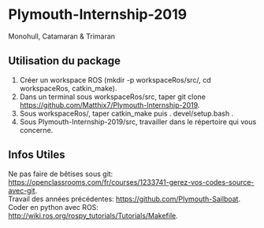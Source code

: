 # Plymouth-Internship-2019
Monohull, Catamaran &amp; Trimaran


## Utilisation du package
1) Créer un workspace ROS (mkdir -p workspaceRos/src/, cd workspaceRos, catkin_make).
2) Dans un terminal sous workspaceRos/src, taper git clone https://github.com/Matthix7/Plymouth-Internship-2019. 
3) Sous workspaceRos/, taper catkin_make puis . devel/setup.bash .
4) Sous Plymouth-Internship-2019/src, travailler dans le répertoire qui vous concerne.

## Infos Utiles
Ne pas faire de bêtises sous git: https://openclassrooms.com/fr/courses/1233741-gerez-vos-codes-source-avec-git.    
Travail des années précédentes: https://github.com/Plymouth-Sailboat.  
Coder en python avec ROS: http://wiki.ros.org/rospy_tutorials/Tutorials/Makefile.  
